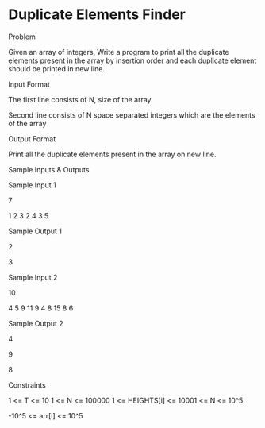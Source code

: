 # Duplicate Elements Finder

Problem





Given an array of integers, Write a program to print all the duplicate elements present in the array by insertion order and each duplicate element should be printed in new line.





Input Format



The first line consists of N, size of the array



Second line consists of N space separated integers which are the elements of the array





Output Format



Print all the duplicate elements present in the array on new line.





Sample Inputs & Outputs



Sample Input 1

7

1 2 3 2 4 3 5



Sample Output 1

2

3







Sample Input 2

10

4 5 9 11 9 4 8 15 8 6



Sample Output 2

4

9

8







Constraints



1 <= T <= 10 1 <= N <= 100000 1 <= HEIGHTS[i] <= 10001 <= N <= 10^5



-10^5 <= arr[i] <= 10^5





